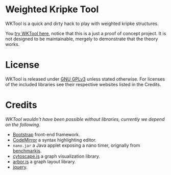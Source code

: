 Weighted Kripke Tool
====================
WKTool is a quick and dirty hack to play with weighted kripke structures.

You [try WKTool here](http://jonasfj.github.com/WKTool/),
notice that this is a just a proof of concept project.
It is not designed to be maintainable, mergely to demonstrate that the theory works.

License
=======
WKTool is released under [GNU GPLv3](http://www.gnu.org/licenses/gpl.html) unless stated otherwise.
For licenses of the included libraries see their respective websites listed in the Credits.

Credits
=======
_WKTool wouldn't have been possible without libraries, currently we depend on the following._

  * [Bootstrap](http://twitter.github.com/bootstrap/) front-end framework.
  * [CodeMirror](http://codemirror.net/) a syntax highlighting editor.
  * `nano.jar` a Java applet exposing a nano timer, orignally from [benchmarkjs](http://benchmarkjs.com/).
  * [cytoscape.js](https://github.com/cytoscape/cytoscape.js) a graph visualization library.
  * [arbor.js](http://arborjs.org/) a graph layout library.
  * [jquery](http://jquery.com/).

